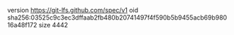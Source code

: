 version https://git-lfs.github.com/spec/v1
oid sha256:03525c9c3ec3dffaab2fb480b20741497f4f590b5b9455acb69b98016a48f172
size 4442
